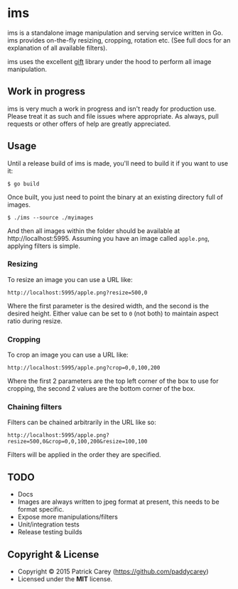 ims
===

ims is a standalone image manipulation and serving service written in Go. ims
provides on-the-fly resizing, cropping, rotation etc. (See full docs for an
explanation of all available filters).

ims uses the excellent [gift](https://github.com/disintegration/gift) library
under the hood to perform all image manipulation.



## Work in progress

ims is very much a work in progress and isn't ready for production use. Please
treat it as such and file issues where appropriate. As always, pull requests or
other offers of help are greatly appreciated.



## Usage

Until a release build of ims is made, you'll need to build it if you want to use it:

```
$ go build
```

Once built, you just need to point the binary at an existing directory full of images.

```
$ ./ims --source ./myimages
```

And then all images within the folder should be available at
http://localhost:5995. Assuming you have an image called `apple.png`, applying
filters is simple.


### Resizing

To resize an image you can use a URL like:

```
http://localhost:5995/apple.png?resize=500,0
```

Where the first parameter is the desired width, and the second is the desired
height. Either value can be set to `0` (not both) to maintain aspect ratio
during resize.


### Cropping

To crop an image you can use a URL like:

```
http://localhost:5995/apple.png?crop=0,0,100,200
```

Where the first 2 parameters are the top left corner of the box to use for
cropping, the second 2 values are the bottom corner of the box.


### Chaining filters

Filters can be chained arbitrarily in the URL like so:

```
http://localhost:5995/apple.png?resize=500,0&crop=0,0,100,200&resize=100,100
```

Filters will be applied in the order they are specified.



## TODO

- Docs
- Images are always written to jpeg format at present, this needs to be format specific.
- Expose more manipulations/filters
- Unit/integration tests
- Release testing builds



## Copyright & License

- Copyright © 2015 Patrick Carey (https://github.com/paddycarey)
- Licensed under the **MIT** license.
